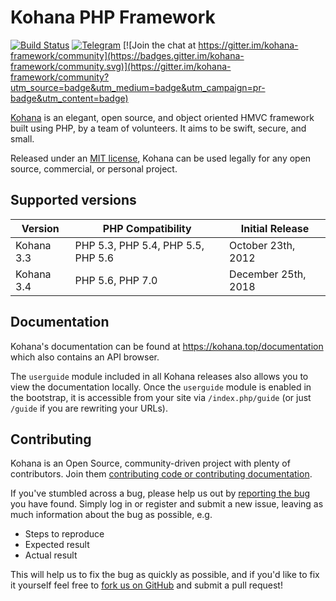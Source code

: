 # Kohana PHP Framework
[![Build Status](https://travis-ci.org/kilofox/kohana.svg?branch=master)](https://travis-ci.org/kilofox/kohana) [![Telegram](https://img.shields.io/badge/Telegram-joinChat-green.svg)](https://t.me/kohana) [![Join the chat at https://gitter.im/kohana-framework/community](https://badges.gitter.im/kohana-framework/community.svg)](https://gitter.im/kohana-framework/community?utm_source=badge&utm_medium=badge&utm_campaign=pr-badge&utm_content=badge)

[Kohana](http://kohana.top) is an elegant, open source, and object oriented HMVC framework built using PHP, by a team of volunteers. It aims to be swift, secure, and small.

Released under an [MIT license](https://kohana.top/license), Kohana can be used legally for any open source, commercial, or personal project.

## Supported versions
| Version    | PHP Compatibility                  | Initial Release     |
| ---------- | ---------------------------------- | ------------------- |
| Kohana 3.3 | PHP 5.3, PHP 5.4, PHP 5.5, PHP 5.6 | October 23th, 2012  |
| Kohana 3.4 | PHP 5.6, PHP 7.0                   | December 25th, 2018 |

## Documentation
Kohana's documentation can be found at <https://kohana.top/documentation> which also contains an API browser.

The `userguide` module included in all Kohana releases also allows you to view the documentation locally. Once the `userguide` module is enabled in the bootstrap, it is accessible from your site via `/index.php/guide` (or just `/guide` if you are rewriting your URLs).

## Contributing
Kohana is an Open Source, community-driven project with plenty of contributors. Join them [contributing code or contributing documentation](https://github.com/kilofox/kohana/blob/master/CONTRIBUTING.md).

If you've stumbled across a bug, please help us out by [reporting the bug](https://github.com/kilofox/kohana/issues/new) you have found. Simply log in or register and submit a new issue, leaving as much information about the bug as possible, e.g.

* Steps to reproduce
* Expected result
* Actual result

This will help us to fix the bug as quickly as possible, and if you'd like to fix it yourself feel free to [fork us on GitHub](https://github.com/kilofox/kohana) and submit a pull request!
